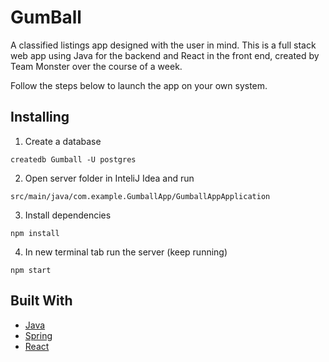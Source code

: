 # GumBall 

A classified listings app designed with the user in mind.  This is a full stack web app using Java for the backend and React in the front end, created by Team Monster over the course of a week.  

Follow the steps below to launch the app on your own system.

## Installing

1. Create a database 

```
createdb Gumball -U postgres
```

2. Open server folder in InteliJ Idea and run

```
src/main/java/com.example.GumballApp/GumballAppApplication
```

3. Install dependencies

```
npm install
```

4.  In new terminal tab run the server (keep running)

```
npm start
```


## Built With

* [Java](https://www.java.com/)
* [Spring](https://.spring.io/)
* [React](https://reactjs.com/)
